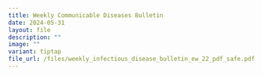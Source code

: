 ```yaml
---
title: Weekly Communicable Diseases Bulletin
date: 2024-05-31
layout: file
description: ""
image: ""
variant: tiptap
file_url: /files/weekly_infectious_disease_bulletin_ew_22_pdf_safe.pdf
---
```

